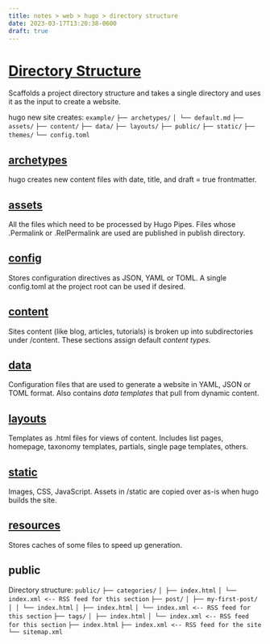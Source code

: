 ```yaml
---
title: notes > web > hugo > directory structure
date: 2023-03-17T13:20:38-0600
draft: true
---
```

# [Directory Structure](https://gohugo.io/getting-started/directory-structure/)
Scaffolds a project directory structure and takes a single directory and uses it as the input to create a website.

hugo new site creates:
`example/`
`├── archetypes/`
`│ └── default.md`
`├── assets/`
`├── content/`
`├── data/`
`├── layouts/`
`├── public/`
`├── static/`
`├── themes/`
`└── config.toml`

## [archetypes](https://gohugo.io/content-management/archetypes/)
hugo creates new content files with date, title, and draft = true frontmatter.

## [assets](https://gohugo.io/hugo-pipes/introduction#asset-directory)
All the files which need to be processed by Hugo Pipes.
Files whose .Permalink or .RelPermalink are used are published in publish directory.

## [config](https://gohugo.io/getting-started/configuration/)
Stores configuration directives as JSON, YAML or TOML.
A single config.toml at the project root can be used if desired.

## [content](https://gohugo.io/content-management/organization/)
Sites content (like blog, articles, tutorials) is broken up into subdirectories under /content.
These sections assign default *content types.*

## [data](https://gohugo.io/templates/data-templates/)
Configuration files that are used to generate a website in YAML, JSON or TOML format.
Also contains *data templates* that pull from dynamic content.

## [layouts](https://gohugo.io/templates/)
Templates as .html files for views of content. Includes list pages, homepage, taxonomy templates, partials, single page templates, others.

## [static](https://gohugo.io/content-management/static-files/)
Images, CSS, JavaScript. Assets in /static are copied over as-is when hugo builds the site.

## [resources](https://gohugo.io/getting-started/configuration/#configure-file-caches)
Stores caches of some files to speed up generation.

## public
Directory structure:
`public/`
`├── categories/`
`│ ├── index.html`
`│ └── index.xml <-- RSS feed for this section`
`├── post/`
`│ ├── my-first-post/`
`│ │ └── index.html`
`│ ├── index.html`
`│ └── index.xml <-- RSS feed for this section`
`├── tags/`
`│ ├── index.html`
`│ └── index.xml <-- RSS feed for this section`
`├── index.html`
`├── index.xml <-- RSS feed for the site`
`└── sitemap.xml`
